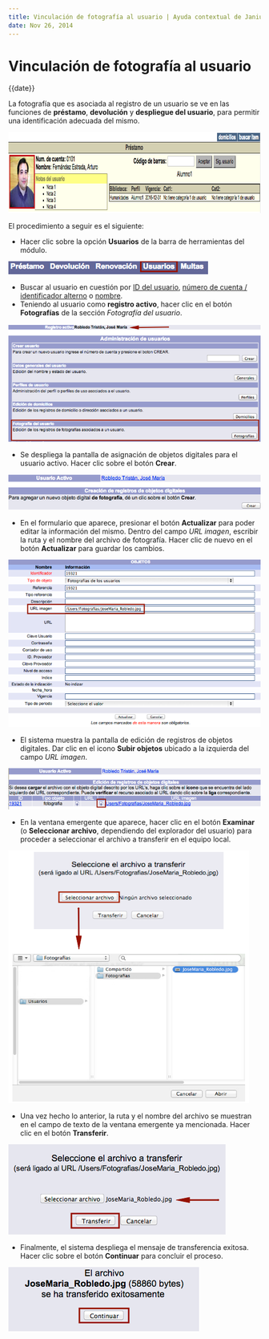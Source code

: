 ```yaml
---
title: Vinculación de fotografía al usuario | Ayuda contextual de Janium
date: Nov 26, 2014
---
```


# Vinculación de fotografía al usuario

{{date}}

La fotografía que es asociada al registro de un usuario se ve en las
funciones de **préstamo**, **devolución** y **despliegue del usuario**,
para permitir una identificación adecuada del mismo.

[<img src="Ejemplo_usuario_foto.png" alt="Ejemplo_usuario_foto" width="964" height="162" />](Ejemplo_usuario_foto.png)

El procedimiento a seguir es el siguiente:

-   Hacer clic sobre la opción **Usuarios** de la barra de herramientas
    del módulo.

![Entrada a la función de usuarios](Opcion_usuarios.png)

-   Buscar al usuario en cuestión por <span
    style="text-decoration: underline;">ID del usuario</span>, <span
    style="text-decoration: underline;">número de cuenta / identificador
    alterno</span> o <span
    style="text-decoration: underline;">nombre</span>.
-   Teniendo al usuario como **registro activo**, hacer clic en el botón
    **Fotografías** de la sección *Fotografía del usuario*.

![Acceso a la opción de fotografía del usuario](Fotografia_usuario.png)

-   Se despliega la pantalla de asignación de objetos digitales para el
    usuario activo. Hacer clic sobre el botón **Crear**.

![Pantalla de creación de objetos digitales asociados al usuario](Vinculacion_foto.png)

-   En el formulario que aparece, presionar el botón **Actualizar** para
    poder editar la información del mismo. Dentro del campo *URL
    imagen*, escribir la ruta y el nombre del archivo de fotografía.
    Hacer clic de nuevo en el botón **Actualizar** para guardar los
    cambios.

!["Formulario de información sobre el objeto digital](Vinculacion_foto2.png)

-   El sistema muestra la pantalla de edición de registros de objetos
    digitales. Dar clic en el icono **Subir objetos** ubicado a la
    izquierda del campo *URL imagen*.

![Pantalla de edición de registros de objetos digitales](Vinculacion_foto3.png)

-   En la ventana emergente que aparece, hacer clic en el botón
    **Examinar** (o **Seleccionar archivo**, dependiendo del explorador
    del usuario) para proceder a seleccionar el archivo a transferir en
    el equipo local.

![Selección del archivo de fotografía a transferir](Vinculacion_foto4.png)

-   Una vez hecho lo anterior, la ruta y el nombre del archivo se
    muestran en el campo de texto de la ventana emergente ya mencionada.
    Hacer clic en el botón **Transferir**.

!["Transferencia de la fotografía al servidor](Vinculacion_foto5.png)

-   Finalmente, el sistema despliega el mensaje de transferencia
    exitosa. Hacer clic sobre el botón **Continuar** para concluir el
    proceso.

![Conclusión del proceso de transferencia](Vinculacion_foto6.png)

